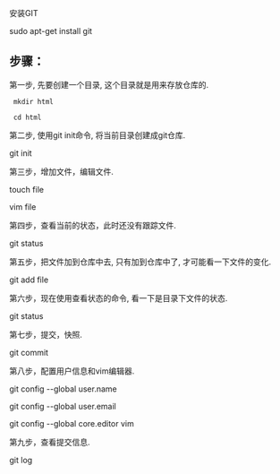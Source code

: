 

安装GIT

sudo apt-get install git

## 步骤：

第一步, 先要创建一个目录, 这个目录就是用来存放仓库的.

     mkdir html
  
     cd html
  
第二步, 使用git init命令, 将当前目录创建成git仓库.

  git init
  
第三步，增加文件，编辑文件.

  touch file
  
  vim file
  
第四步，查看当前的状态，此时还没有跟踪文件.

  git status
  
第五步，把文件加到仓库中去, 只有加到仓库中了, 才可能看一下文件的变化.

  git add file
  
第六步，现在使用查看状态的命令, 看一下是目录下文件的状态.

  git status
  
第七步，提交，快照.

  git commit
  
第八步，配置用户信息和vim编辑器.

  git config --global user.name
  
  git config --global user.email
  
  git config --global core.editor vim
  
第九步，查看提交信息.

  git log
